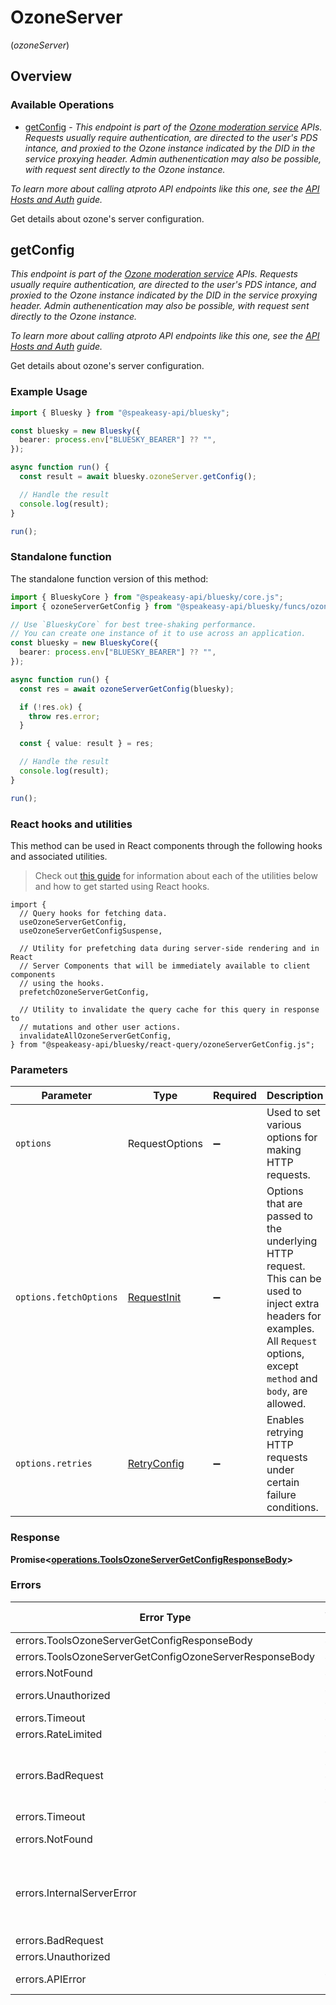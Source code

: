 # OzoneServer
(*ozoneServer*)

## Overview

### Available Operations

* [getConfig](#getconfig) - *This endpoint is part of the [Ozone moderation service](https://ozone.tools/) APIs. Requests usually require authentication, are directed to the user's PDS intance, and proxied to the Ozone instance indicated by the DID in the service proxying header. Admin authenentication may also be possible, with request sent directly to the Ozone instance.*

*To learn more about calling atproto API endpoints like this one, see the [API Hosts and Auth](/docs/advanced-guides/api-directory) guide.*

Get details about ozone's server configuration.

## getConfig

*This endpoint is part of the [Ozone moderation service](https://ozone.tools/) APIs. Requests usually require authentication, are directed to the user's PDS intance, and proxied to the Ozone instance indicated by the DID in the service proxying header. Admin authenentication may also be possible, with request sent directly to the Ozone instance.*

*To learn more about calling atproto API endpoints like this one, see the [API Hosts and Auth](/docs/advanced-guides/api-directory) guide.*

Get details about ozone's server configuration.

### Example Usage

```typescript
import { Bluesky } from "@speakeasy-api/bluesky";

const bluesky = new Bluesky({
  bearer: process.env["BLUESKY_BEARER"] ?? "",
});

async function run() {
  const result = await bluesky.ozoneServer.getConfig();

  // Handle the result
  console.log(result);
}

run();
```

### Standalone function

The standalone function version of this method:

```typescript
import { BlueskyCore } from "@speakeasy-api/bluesky/core.js";
import { ozoneServerGetConfig } from "@speakeasy-api/bluesky/funcs/ozoneServerGetConfig.js";

// Use `BlueskyCore` for best tree-shaking performance.
// You can create one instance of it to use across an application.
const bluesky = new BlueskyCore({
  bearer: process.env["BLUESKY_BEARER"] ?? "",
});

async function run() {
  const res = await ozoneServerGetConfig(bluesky);

  if (!res.ok) {
    throw res.error;
  }

  const { value: result } = res;

  // Handle the result
  console.log(result);
}

run();
```

### React hooks and utilities

This method can be used in React components through the following hooks and
associated utilities.

> Check out [this guide][hook-guide] for information about each of the utilities
> below and how to get started using React hooks.

[hook-guide]: ../../../REACT_QUERY.md

```tsx
import {
  // Query hooks for fetching data.
  useOzoneServerGetConfig,
  useOzoneServerGetConfigSuspense,

  // Utility for prefetching data during server-side rendering and in React
  // Server Components that will be immediately available to client components
  // using the hooks.
  prefetchOzoneServerGetConfig,
  
  // Utility to invalidate the query cache for this query in response to
  // mutations and other user actions.
  invalidateAllOzoneServerGetConfig,
} from "@speakeasy-api/bluesky/react-query/ozoneServerGetConfig.js";
```

### Parameters

| Parameter                                                                                                                                                                      | Type                                                                                                                                                                           | Required                                                                                                                                                                       | Description                                                                                                                                                                    |
| ------------------------------------------------------------------------------------------------------------------------------------------------------------------------------ | ------------------------------------------------------------------------------------------------------------------------------------------------------------------------------ | ------------------------------------------------------------------------------------------------------------------------------------------------------------------------------ | ------------------------------------------------------------------------------------------------------------------------------------------------------------------------------ |
| `options`                                                                                                                                                                      | RequestOptions                                                                                                                                                                 | :heavy_minus_sign:                                                                                                                                                             | Used to set various options for making HTTP requests.                                                                                                                          |
| `options.fetchOptions`                                                                                                                                                         | [RequestInit](https://developer.mozilla.org/en-US/docs/Web/API/Request/Request#options)                                                                                        | :heavy_minus_sign:                                                                                                                                                             | Options that are passed to the underlying HTTP request. This can be used to inject extra headers for examples. All `Request` options, except `method` and `body`, are allowed. |
| `options.retries`                                                                                                                                                              | [RetryConfig](../../lib/utils/retryconfig.md)                                                                                                                                  | :heavy_minus_sign:                                                                                                                                                             | Enables retrying HTTP requests under certain failure conditions.                                                                                                               |

### Response

**Promise\<[operations.ToolsOzoneServerGetConfigResponseBody](../../models/operations/toolsozoneservergetconfigresponsebody.md)\>**

### Errors

| Error Type                                              | Status Code                                             | Content Type                                            |
| ------------------------------------------------------- | ------------------------------------------------------- | ------------------------------------------------------- |
| errors.ToolsOzoneServerGetConfigResponseBody            | 400                                                     | application/json                                        |
| errors.ToolsOzoneServerGetConfigOzoneServerResponseBody | 401                                                     | application/json                                        |
| errors.NotFound                                         | 404                                                     | application/json                                        |
| errors.Unauthorized                                     | 403, 407                                                | application/json                                        |
| errors.Timeout                                          | 408                                                     | application/json                                        |
| errors.RateLimited                                      | 429                                                     | application/json                                        |
| errors.BadRequest                                       | 413, 414, 415, 422, 431                                 | application/json                                        |
| errors.Timeout                                          | 504                                                     | application/json                                        |
| errors.NotFound                                         | 501, 505                                                | application/json                                        |
| errors.InternalServerError                              | 500, 502, 503, 506, 507, 508                            | application/json                                        |
| errors.BadRequest                                       | 510                                                     | application/json                                        |
| errors.Unauthorized                                     | 511                                                     | application/json                                        |
| errors.APIError                                         | 4XX, 5XX                                                | \*/\*                                                   |
